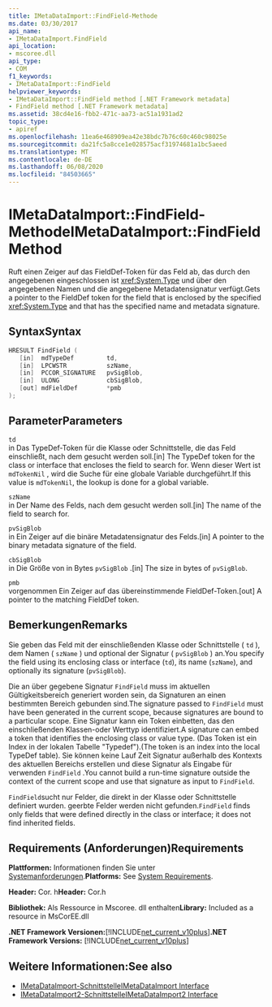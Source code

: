 ```yaml
---
title: IMetaDataImport::FindField-Methode
ms.date: 03/30/2017
api_name:
- IMetaDataImport.FindField
api_location:
- mscoree.dll
api_type:
- COM
f1_keywords:
- IMetaDataImport::FindField
helpviewer_keywords:
- IMetaDataImport::FindField method [.NET Framework metadata]
- FindField method [.NET Framework metadata]
ms.assetid: 38cd4e16-fbb2-471c-aa73-ac51a1931ad2
topic_type:
- apiref
ms.openlocfilehash: 11ea6e468909ea42e38bdc7b76c60c460c98025e
ms.sourcegitcommit: da21fc5a8cce1e028575acf31974681a1bc5aeed
ms.translationtype: MT
ms.contentlocale: de-DE
ms.lasthandoff: 06/08/2020
ms.locfileid: "84503665"
---
```

# <a name="imetadataimportfindfield-method"></a><span data-ttu-id="32dbf-102">IMetaDataImport::FindField-Methode</span><span class="sxs-lookup"><span data-stu-id="32dbf-102">IMetaDataImport::FindField Method</span></span>
<span data-ttu-id="32dbf-103">Ruft einen Zeiger auf das FieldDef-Token für das Feld ab, das durch den angegebenen eingeschlossen ist <xref:System.Type> und über den angegebenen Namen und die angegebene Metadatensignatur verfügt.</span><span class="sxs-lookup"><span data-stu-id="32dbf-103">Gets a pointer to the FieldDef token for the field that is enclosed by the specified <xref:System.Type> and that has the specified name and metadata signature.</span></span>  
  
## <a name="syntax"></a><span data-ttu-id="32dbf-104">Syntax</span><span class="sxs-lookup"><span data-stu-id="32dbf-104">Syntax</span></span>  
  
```cpp  
HRESULT FindField (  
   [in]  mdTypeDef         td,  
   [in]  LPCWSTR           szName,  
   [in]  PCCOR_SIGNATURE   pvSigBlob,  
   [in]  ULONG             cbSigBlob,  
   [out] mdFieldDef        *pmb  
);  
```  
  
## <a name="parameters"></a><span data-ttu-id="32dbf-105">Parameter</span><span class="sxs-lookup"><span data-stu-id="32dbf-105">Parameters</span></span>  
 `td`  
 <span data-ttu-id="32dbf-106">in Das TypeDef-Token für die Klasse oder Schnittstelle, die das Feld einschließt, nach dem gesucht werden soll.</span><span class="sxs-lookup"><span data-stu-id="32dbf-106">[in] The TypeDef token for the class or interface that encloses the field to search for.</span></span> <span data-ttu-id="32dbf-107">Wenn dieser Wert ist `mdTokenNil` , wird die Suche für eine globale Variable durchgeführt.</span><span class="sxs-lookup"><span data-stu-id="32dbf-107">If this value is `mdTokenNil`, the lookup is done for a global variable.</span></span>  
  
 `szName`  
 <span data-ttu-id="32dbf-108">in Der Name des Felds, nach dem gesucht werden soll.</span><span class="sxs-lookup"><span data-stu-id="32dbf-108">[in] The name of the field to search for.</span></span>  
  
 `pvSigBlob`  
 <span data-ttu-id="32dbf-109">in Ein Zeiger auf die binäre Metadatensignatur des Felds.</span><span class="sxs-lookup"><span data-stu-id="32dbf-109">[in] A pointer to the binary metadata signature of the field.</span></span>  
  
 `cbSigBlob`  
 <span data-ttu-id="32dbf-110">in Die Größe von in Bytes `pvSigBlob` .</span><span class="sxs-lookup"><span data-stu-id="32dbf-110">[in] The size in bytes of `pvSigBlob`.</span></span>  
  
 `pmb`  
 <span data-ttu-id="32dbf-111">vorgenommen Ein Zeiger auf das übereinstimmende FieldDef-Token.</span><span class="sxs-lookup"><span data-stu-id="32dbf-111">[out] A pointer to the matching FieldDef token.</span></span>  
  
## <a name="remarks"></a><span data-ttu-id="32dbf-112">Bemerkungen</span><span class="sxs-lookup"><span data-stu-id="32dbf-112">Remarks</span></span>  
 <span data-ttu-id="32dbf-113">Sie geben das Feld mit der einschließenden Klasse oder Schnittstelle ( `td` ), dem Namen ( `szName` ) und optional der Signatur ( `pvSigBlob` ) an.</span><span class="sxs-lookup"><span data-stu-id="32dbf-113">You specify the field using its enclosing class or interface (`td`), its name (`szName`), and optionally its signature (`pvSigBlob`).</span></span>  
  
 <span data-ttu-id="32dbf-114">Die an über gegebene Signatur `FindField` muss im aktuellen Gültigkeitsbereich generiert worden sein, da Signaturen an einen bestimmten Bereich gebunden sind.</span><span class="sxs-lookup"><span data-stu-id="32dbf-114">The signature passed to `FindField` must have been generated in the current scope, because signatures are bound to a particular scope.</span></span> <span data-ttu-id="32dbf-115">Eine Signatur kann ein Token einbetten, das den einschließenden Klassen-oder Werttyp identifiziert.</span><span class="sxs-lookup"><span data-stu-id="32dbf-115">A signature can embed a token that identifies the enclosing class or value type.</span></span> <span data-ttu-id="32dbf-116">(Das Token ist ein Index in der lokalen Tabelle "Typedef").</span><span class="sxs-lookup"><span data-stu-id="32dbf-116">(The token is an index into the local TypeDef table).</span></span> <span data-ttu-id="32dbf-117">Sie können keine Lauf Zeit Signatur außerhalb des Kontexts des aktuellen Bereichs erstellen und diese Signatur als Eingabe für verwenden `FindField` .</span><span class="sxs-lookup"><span data-stu-id="32dbf-117">You cannot build a run-time signature outside the context of the current scope and use that signature as input to `FindField`.</span></span>  
  
 <span data-ttu-id="32dbf-118">`FindField`sucht nur Felder, die direkt in der Klasse oder Schnittstelle definiert wurden. geerbte Felder werden nicht gefunden.</span><span class="sxs-lookup"><span data-stu-id="32dbf-118">`FindField` finds only fields that were defined directly in the class or interface; it does not find inherited fields.</span></span>  
  
## <a name="requirements"></a><span data-ttu-id="32dbf-119">Requirements (Anforderungen)</span><span class="sxs-lookup"><span data-stu-id="32dbf-119">Requirements</span></span>  
 <span data-ttu-id="32dbf-120">**Plattformen:** Informationen finden Sie unter [Systemanforderungen](../../get-started/system-requirements.md).</span><span class="sxs-lookup"><span data-stu-id="32dbf-120">**Platforms:** See [System Requirements](../../get-started/system-requirements.md).</span></span>  
  
 <span data-ttu-id="32dbf-121">**Header:** Cor. h</span><span class="sxs-lookup"><span data-stu-id="32dbf-121">**Header:** Cor.h</span></span>  
  
 <span data-ttu-id="32dbf-122">**Bibliothek:** Als Ressource in Mscoree. dll enthalten</span><span class="sxs-lookup"><span data-stu-id="32dbf-122">**Library:** Included as a resource in MsCorEE.dll</span></span>  
  
 <span data-ttu-id="32dbf-123">**.NET Framework Versionen:**[!INCLUDE[net_current_v10plus](../../../../includes/net-current-v10plus-md.md)]</span><span class="sxs-lookup"><span data-stu-id="32dbf-123">**.NET Framework Versions:** [!INCLUDE[net_current_v10plus](../../../../includes/net-current-v10plus-md.md)]</span></span>  
  
## <a name="see-also"></a><span data-ttu-id="32dbf-124">Weitere Informationen:</span><span class="sxs-lookup"><span data-stu-id="32dbf-124">See also</span></span>

- [<span data-ttu-id="32dbf-125">IMetaDataImport-Schnittstelle</span><span class="sxs-lookup"><span data-stu-id="32dbf-125">IMetaDataImport Interface</span></span>](imetadataimport-interface.md)
- [<span data-ttu-id="32dbf-126">IMetaDataImport2-Schnittstelle</span><span class="sxs-lookup"><span data-stu-id="32dbf-126">IMetaDataImport2 Interface</span></span>](imetadataimport2-interface.md)
